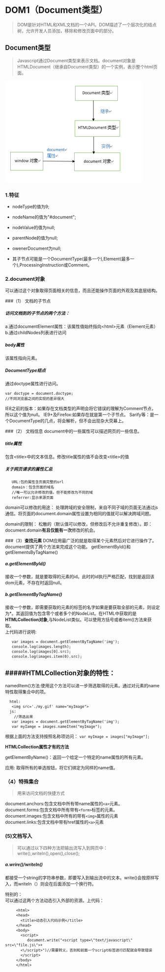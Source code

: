 # DOM1（Document类型）

> DOM是针对HTML和XML文档的一个API。DOM描述了一个层次化的结点树，允许开发人员添加，移除和修改页面中的部分。

## Document类型
> Javascript通过Document类型来表示文档。document对象是HTMLDocument（继承自Document类型）的一个实例，表示整个html页面。

![](./img/document.PNG)

### 1.特征

- nodeType的值为9;

- nodeName的值为"#document";

- nodeValue的值为null;

- parentNode的值为null;

- owenerDocument为null;

- 其子节点可能是一个DocumentType(最多一个),Element(最多一个),ProcessingInstruction或Comment。

### 2.document对象
可以通过这个对象取得页面相关的信息，而且还能操作页面的外观及其底层结构。

###（1） 文档的子节点
##### 访问文档到的子节点的两个方法：
a.通过documentElement属性：该属性值始终指向<html\>元素（Element元素）  
b.通过childNodes列表进行访问

##### body属性
该属性指向<body/>元素。

##### DocumentType结点
通过doctype属性进行访问。

    var doctype = document.doctype;  
    //不同浏览器之间的实现的差异很大

IE8之前的版本：如果存在文档类型的声明会将它错误的理解为Comment节点，所以这个值为null。
IE9+及Firefox:如果存在就是第一个子节点。
Sarify等：是一个DocumentType的几点，将会解析，但不会出现杂大荧幕上。

###（2） 文档信息
document中的一些属性可以描述网页的一些信息。
##### title属性
包含<title\>中的文本信息。修改title属性的值不会改变<title\>的值
##### 关于网页请求的属性汇总

       URL:包的属性含页面完整的url
       domain：包含页面的域名
       //唯一可以允许修改的值，但不能修改为不同的域
       referrer:显示来源页面 

domain可以修改的用途：
处理跨域的安全限制，来自不同子域的页面无法通过js通信。将页面的document.domain属性设置为相同的值就可以解决跨域问题。   
 
domain的限制：
松散的（默认值可以修改，但修改后不允许重复修改）。即：document.domain**有且仅能有一次**修改的机会。

###（3）**查找元素**
DOM应用最广泛的就是取得某个元素然后对它进行操作了。document提供了两个方法来完成这个功能。
getElementById()和getElementsByTagName()

##### a.getElementById()
接收一个参数，就是要取得的元素的id。此时的id执行严格匹配，找到是返回该dom元素，不存在时返回null。


##### b.getElementByTagName()
接收一个参数，即需要获取的元素的标签的名字如果是要获取全部的元素，则设定为*。其返回值为包含零个或者多个的NodeList。在HTML中获取的是**HTMLCollection对象**,与NodeList类似。可以使用方括号或者item()方法来获取。  
上代码进行说明:  

       var images = document.getElementByTagName('img');
       console.log(images.length);
       console.log(images[0].src);
       console.log(images.item(0).src);
#####HTMLCollection对象的特性：  
---
namedItem()方法:使用这个方法可以进一步筛选取得的元素。通过对元素的name特性取得集合中的项。

      html:
       <img src='./my.gif' name="myImage">
      js:
        //筛选出来
       var images = document.getElementByTagName('img');
       var myIamge = images.nameItem("myImage");
根据上面的方法支持按照名称项访问：
       `var myImage = images["myImage"];`  


**HTMLCollection属性才有的方法**  

getElementByName()：返回一个给定一个特定的name属性的所有元素。    


应用: 
取得所有的单选按钮，将它们绑定为同样的name值。

### （4）特殊集合
> 用来访问文档的快捷方式
       
document.anchors:包含文档中所有带name属性的`<a>`元素。  
document.forms:包含文档中所有带有`<form>`标签的元素。  
document.images:包含文档中所有的带有`<img>`属性的元素  
document.links:包含文档中带有href属性的`<a>`元素 

### (5)文档写入
>可以通过以下四种方法把输出流写入到网页中：write(),writeln(),open(),close();
##### a.wrire()/writeln()
都接受一个string的字符串参数，即要写入到输出流中的文本。write()会按原样写入，而writeln（）则会在后面添加一个换行符。  

特别的：     
可以通过这两个方法动态引入外部的资源。上代码：    

         <html>
         <head>
           <title>动态引入代码示例</title>
         </head>
         <body>
           <script>
              document.write("<script type=\"text/javascript\" src=\"file.js\">+
           <\/script>")//需要转义，否则和前面一个script标签进行匹配就会导致错误
           </script>
         </body>
         </html>  
